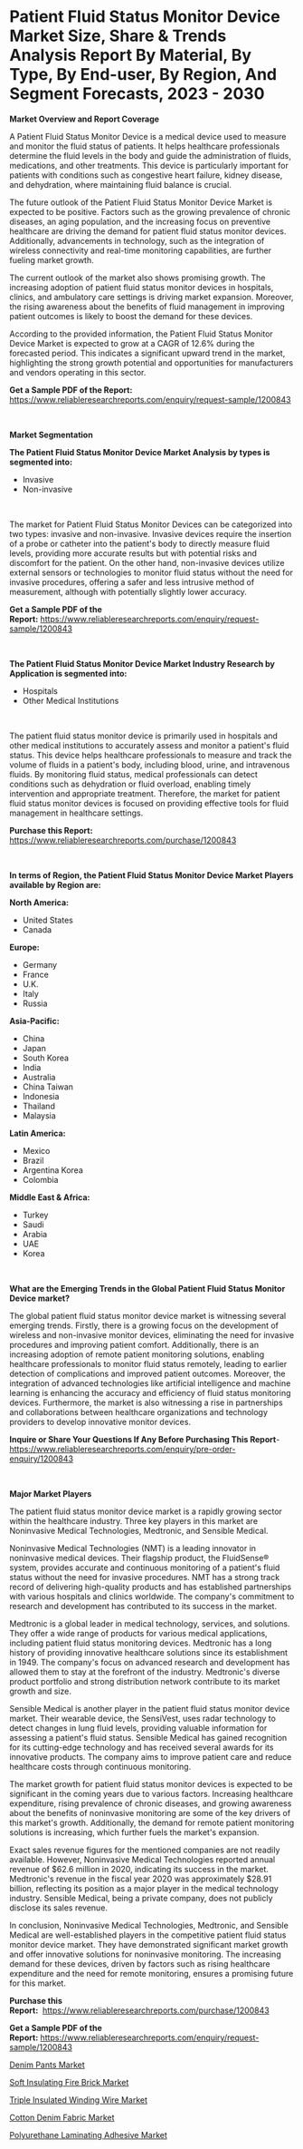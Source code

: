 <p><h1>Patient Fluid Status Monitor Device Market Size, Share & Trends Analysis Report By Material, By Type, By End-user, By Region, And Segment Forecasts, 2023 - 2030</h1></p><p><strong>Market Overview and Report Coverage</strong></p>
<p><p>A Patient Fluid Status Monitor Device is a medical device used to measure and monitor the fluid status of patients. It helps healthcare professionals determine the fluid levels in the body and guide the administration of fluids, medications, and other treatments. This device is particularly important for patients with conditions such as congestive heart failure, kidney disease, and dehydration, where maintaining fluid balance is crucial.</p><p>The future outlook of the Patient Fluid Status Monitor Device Market is expected to be positive. Factors such as the growing prevalence of chronic diseases, an aging population, and the increasing focus on preventive healthcare are driving the demand for patient fluid status monitor devices. Additionally, advancements in technology, such as the integration of wireless connectivity and real-time monitoring capabilities, are further fueling market growth.</p><p>The current outlook of the market also shows promising growth. The increasing adoption of patient fluid status monitor devices in hospitals, clinics, and ambulatory care settings is driving market expansion. Moreover, the rising awareness about the benefits of fluid management in improving patient outcomes is likely to boost the demand for these devices.</p><p>According to the provided information, the Patient Fluid Status Monitor Device Market is expected to grow at a CAGR of 12.6% during the forecasted period. This indicates a significant upward trend in the market, highlighting the strong growth potential and opportunities for manufacturers and vendors operating in this sector.</p></p>
<p><strong>Get a Sample PDF of the Report:</strong> <a href="https://www.reliableresearchreports.com/enquiry/request-sample/1200843">https://www.reliableresearchreports.com/enquiry/request-sample/1200843</a></p>
<p>&nbsp;</p>
<p><strong>Market Segmentation</strong></p>
<p><strong>The Patient Fluid Status Monitor Device Market Analysis by types is segmented into:</strong></p>
<p><ul><li>Invasive</li><li>Non-invasive</li></ul></p>
<p>&nbsp;</p>
<p><p>The market for Patient Fluid Status Monitor Devices can be categorized into two types: invasive and non-invasive. Invasive devices require the insertion of a probe or catheter into the patient's body to directly measure fluid levels, providing more accurate results but with potential risks and discomfort for the patient. On the other hand, non-invasive devices utilize external sensors or technologies to monitor fluid status without the need for invasive procedures, offering a safer and less intrusive method of measurement, although with potentially slightly lower accuracy.</p></p>
<p><strong>Get a Sample PDF of the Report:</strong>&nbsp;<a href="https://www.reliableresearchreports.com/enquiry/request-sample/1200843">https://www.reliableresearchreports.com/enquiry/request-sample/1200843</a></p>
<p>&nbsp;</p>
<p><strong>The Patient Fluid Status Monitor Device Market Industry Research by Application is segmented into:</strong></p>
<p><ul><li>Hospitals</li><li>Other Medical Institutions</li></ul></p>
<p>&nbsp;</p>
<p><p>The patient fluid status monitor device is primarily used in hospitals and other medical institutions to accurately assess and monitor a patient's fluid status. This device helps healthcare professionals to measure and track the volume of fluids in a patient's body, including blood, urine, and intravenous fluids. By monitoring fluid status, medical professionals can detect conditions such as dehydration or fluid overload, enabling timely intervention and appropriate treatment. Therefore, the market for patient fluid status monitor devices is focused on providing effective tools for fluid management in healthcare settings.</p></p>
<p><strong>Purchase this Report:</strong>&nbsp; <a href="https://www.reliableresearchreports.com/purchase/1200843">https://www.reliableresearchreports.com/purchase/1200843</a></p>
<p>&nbsp;</p>
<p><strong>In terms of Region, the Patient Fluid Status Monitor Device Market Players available by Region are:</strong></p>
<p>
    <p> <strong> North America: </strong>
        <ul>
            <li>United States</li>
            <li>Canada</li>
        </ul>
        </p> 
    <p> <strong> Europe: </strong>
        <ul>
            <li>Germany</li>
            <li>France</li>
            <li>U.K.</li>
            <li>Italy</li>
            <li>Russia</li>
        </ul>
        </p> 
    <p> <strong> Asia-Pacific: </strong>
        <ul>
            <li>China</li>
            <li>Japan</li>
            <li>South Korea</li>
            <li>India</li>
            <li>Australia</li>
            <li>China Taiwan</li>
            <li>Indonesia</li>
            <li>Thailand</li>
            <li>Malaysia</li>
        </ul>
        </p> 
    <p> <strong> Latin America: </strong>
        <ul>
            <li>Mexico</li>
            <li>Brazil</li>
            <li>Argentina Korea</li>
            <li>Colombia</li>
        </ul>
        </p> 
    <p> <strong> Middle East & Africa: </strong>
        <ul>
            <li>Turkey</li>
            <li>Saudi</li>
            <li>Arabia</li>
            <li>UAE</li>
            <li>Korea</li>
        </ul>
    </p>
    </p>
<p>&nbsp;</p>
<p><strong>What are the Emerging Trends in the Global Patient Fluid Status Monitor Device market?</strong></p>
<p><p>The global patient fluid status monitor device market is witnessing several emerging trends. Firstly, there is a growing focus on the development of wireless and non-invasive monitor devices, eliminating the need for invasive procedures and improving patient comfort. Additionally, there is an increasing adoption of remote patient monitoring solutions, enabling healthcare professionals to monitor fluid status remotely, leading to earlier detection of complications and improved patient outcomes. Moreover, the integration of advanced technologies like artificial intelligence and machine learning is enhancing the accuracy and efficiency of fluid status monitoring devices. Furthermore, the market is also witnessing a rise in partnerships and collaborations between healthcare organizations and technology providers to develop innovative monitor devices.</p></p>
<p><strong>Inquire or Share Your Questions If Any Before Purchasing This Report</strong>- <a href="https://www.reliableresearchreports.com/enquiry/pre-order-enquiry/1200843">https://www.reliableresearchreports.com/enquiry/pre-order-enquiry/1200843</a></p>
<p>&nbsp;</p>
<p><strong>Major Market Players</strong></p>
<p><p>The patient fluid status monitor device market is a rapidly growing sector within the healthcare industry. Three key players in this market are Noninvasive Medical Technologies, Medtronic, and Sensible Medical. </p><p>Noninvasive Medical Technologies (NMT) is a leading innovator in noninvasive medical devices. Their flagship product, the FluidSense® system, provides accurate and continuous monitoring of a patient's fluid status without the need for invasive procedures. NMT has a strong track record of delivering high-quality products and has established partnerships with various hospitals and clinics worldwide. The company's commitment to research and development has contributed to its success in the market.</p><p>Medtronic is a global leader in medical technology, services, and solutions. They offer a wide range of products for various medical applications, including patient fluid status monitoring devices. Medtronic has a long history of providing innovative healthcare solutions since its establishment in 1949. The company's focus on advanced research and development has allowed them to stay at the forefront of the industry. Medtronic's diverse product portfolio and strong distribution network contribute to its market growth and size.</p><p>Sensible Medical is another player in the patient fluid status monitor device market. Their wearable device, the SensiVest, uses radar technology to detect changes in lung fluid levels, providing valuable information for assessing a patient's fluid status. Sensible Medical has gained recognition for its cutting-edge technology and has received several awards for its innovative products. The company aims to improve patient care and reduce healthcare costs through continuous monitoring.</p><p>The market growth for patient fluid status monitor devices is expected to be significant in the coming years due to various factors. Increasing healthcare expenditure, rising prevalence of chronic diseases, and growing awareness about the benefits of noninvasive monitoring are some of the key drivers of this market's growth. Additionally, the demand for remote patient monitoring solutions is increasing, which further fuels the market's expansion.</p><p>Exact sales revenue figures for the mentioned companies are not readily available. However, Noninvasive Medical Technologies reported annual revenue of $62.6 million in 2020, indicating its success in the market. Medtronic's revenue in the fiscal year 2020 was approximately $28.91 billion, reflecting its position as a major player in the medical technology industry. Sensible Medical, being a private company, does not publicly disclose its sales revenue.</p><p>In conclusion, Noninvasive Medical Technologies, Medtronic, and Sensible Medical are well-established players in the competitive patient fluid status monitor device market. They have demonstrated significant market growth and offer innovative solutions for noninvasive monitoring. The increasing demand for these devices, driven by factors such as rising healthcare expenditure and the need for remote monitoring, ensures a promising future for this market.</p></p>
<p><strong>Purchase this Report:</strong>&nbsp;&nbsp;<a href="https://www.reliableresearchreports.com/purchase/1200843">https://www.reliableresearchreports.com/purchase/1200843</a></p>
<p></p>
<p><strong>Get a Sample PDF of the Report:</strong>&nbsp;<a href="https://www.reliableresearchreports.com/enquiry/request-sample/1200843">https://www.reliableresearchreports.com/enquiry/request-sample/1200843</a></p>
<p><p><a href="https://medium.com/@christopherbennett19/denim-pants-market-size-growth-forecast-2023-2030-9d2457b825e0">Denim Pants Market</a></p><p><a href="https://www.linkedin.com/pulse/soft-insulating-fire-brick-market-size-2023-2030-global-9jkge/">Soft Insulating Fire Brick Market</a></p><p><a href="https://www.linkedin.com/pulse/triple-insulated-winding-wire-market-research-report-provides-nzqge/">Triple Insulated Winding Wire Market</a></p><p><a href="https://medium.com/@scottford2001/cotton-denim-fabric-market-size-growth-forecast-2023-2030-6a75dca6a947">Cotton Denim Fabric Market</a></p><p><a href="https://www.linkedin.com/pulse/polyurethane-laminating-adhesive-market-share-amp-new-trends-vx83e/">Polyurethane Laminating Adhesive Market</a></p></p>